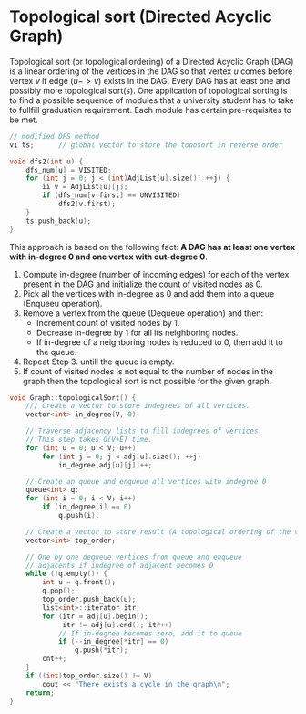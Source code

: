 # Topological sort (Directed Acyclic Graph)
Topological sort (or topological ordering) of a Directed Acyclic Graph (DAG) is a linear ordering of the vertices in the DAG so that vertex $u$ comes before vertex $v$ if edge ($u -> v$) exists in the DAG. Every DAG has at least one and possibly more topological sort(s).
One application of topological sorting is to find a possible sequence of modules that a university student has to take to fullfill graduation requirement. Each module has certain pre-requisites to be met.

```cpp
// modified DFS method
vi ts;		// global vector to store the toposort in reverse order

void dfs2(int u) {
	dfs_num[u] = VISITED;
	for (int j = 0; j < (int)AdjList[u].size(); ++j) {
		ii v = AdjList[u][j];
		if (dfs_num[v.first] == UNVISITED)
			dfs2(v.first);
	}
	ts.push_back(u);
}
```

This approach is based on the following fact: **A DAG has at least one vertex with in-degree 0 and one vertex with out-degree 0**.
1. Compute in-degree (number of incoming edges) for each of the vertex present in the DAG and initialize the count of visited nodes as 0.
2. Pick all the vertices with in-degree as 0 and add them into a queue (Enqueeu operation).
3. Remove a vertex from the queue (Dequeue operation) and then:
	* Increment count of visited nodes by 1.
	* Decrease in-degree by 1 for all its neighboring nodes.
	* If in-degree of a neighboring nodes is reduced to 0, then add it to the queue.
4. Repeat Step 3. untill the queue is empty.
5. If count of visited nodes is not equal to the number of nodes in the graph then the topological sort is not possible for the given graph.

```cpp
void Graph::topologicalSort() {
    /// Create a vector to store indegrees of all vertices.
    vector<int> in_degree(V, 0);

    // Traverse adjacency lists to fill indegrees of vertices.
	// This step takes O(V+E) time.
    for (int u = 0; u < V; u++)
        for (int j = 0; j < adj[u].size(); ++j)
            in_degree[adj[u][j]]++;

    // Create an queue and enqueue all vertices with indegree 0
    queue<int> q;
    for (int i = 0; i < V; i++)
        if (in_degree[i] == 0)
            q.push(i);

    // Create a vector to store result (A topological ordering of the vertices)
    vector<int> top_order;

    // One by one dequeue vertices from queue and enqueue
    // adjacents if indegree of adjacent becomes 0
    while (!q.empty()) {
        int u = q.front();
        q.pop();
        top_order.push_back(u);
        list<int>::iterator itr;
        for (itr = adj[u].begin();
             itr != adj[u].end(); itr++)
            // If in-degree becomes zero, add it to queue
            if (--in_degree[*itr] == 0)
                q.push(*itr);
        cnt++;
    }
    if ((int)top_order.size() != V)
        cout << "There exists a cycle in the graph\n";
	return;
}
```
